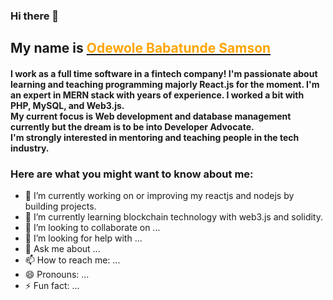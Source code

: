 ### Hi there 👋<h2> My name is <a href="https://twitter.com/TundeSamson26"><span style="color: orange;">Odewole Babatunde Samson</span></a></h2>

<h4>
I work as a full time software in a fintech company! I'm passionate about learning and teaching programming majorly React.js for the moment. 
I'm an expert in MERN stack with years of experience. I worked a bit with PHP, MySQL, and Web3.js.<br>
My current focus is Web development and database management currently but the dream is to be into Developer Advocate.<br> 
I'm strongly interested in mentoring and teaching people in the tech industry.
</h4>

<h3>Here are what you might want to know about me:</h3>

- 🔭 I’m currently working on or improving my reactjs and nodejs by building projects.
- 🌱 I’m currently learning blockchain technology with web3.js and solidity.
- 👯 I’m looking to collaborate on ...
- 🤔 I’m looking for help with ...
- 💬 Ask me about ...
- 📫 How to reach me: ...
- 😄 Pronouns: ...
- ⚡ Fun fact: ...

